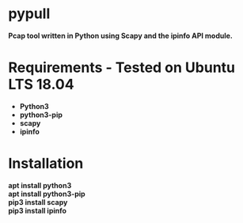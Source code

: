 # pypull
<strong><b>Pcap tool written in Python using Scapy and the ipinfo API module.</b></strong>
# Requirements - Tested on Ubuntu LTS 18.04
<ul><strong><b>
 <li>Python3</li>
 <li>python3-pip</li>
 <li>scapy</li>
 <li>ipinfo</li>
</ul></b></strong>

# Installation
<strong><b>
 apt install python3\
 apt install python3-pip\
 pip3 install scapy\
 pip3 install ipinfo
</b></strong>